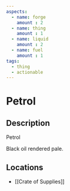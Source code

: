 ```yaml
---
aspects: 
  - name: forge
    amount : 2
  - name: thing
    amount : 1
  - name: liquid
    amount : 2
  - name: fuel
    amount : 1
tags:
  - thing
  - actionable
---
```


# Petrol

## Description
Petrol

Black oil rendered pale.
## Locations
- [[Crate of Supplies]]